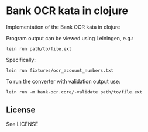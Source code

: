 # Bank OCR kata in clojure

Implementation of the Bank OCR kata in clojure

Program output can be viewed using Leiningen, e.g.:

`lein run path/to/file.ext`

Specifically:

`lein run fixtures/ocr_account_numbers.txt`

To run the converter with validation output use:

`lein run -m bank-ocr.core/-validate path/to/file.ext`

## License

See LICENSE
